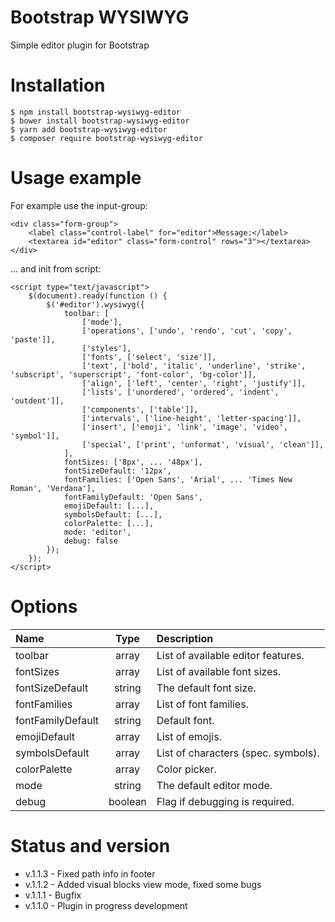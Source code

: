 # Bootstrap WYSIWYG
Simple editor plugin for Bootstrap

# Installation

    $ npm install bootstrap-wysiwyg-editor
    $ bower install bootstrap-wysiwyg-editor
    $ yarn add bootstrap-wysiwyg-editor
    $ composer require bootstrap-wysiwyg-editor

# Usage example

For example use the input-group:

    <div class="form-group">
        <label class="control-label" for="editor">Message:</label>
        <textarea id="editor" class="form-control" rows="3"></textarea>
    </div>

... and init from script:

    <script type="text/javascript">
        $(document).ready(function () {
            $('#editor').wysiwyg({
                toolbar: [
                    ['mode'],
                    ['operations', ['undo', 'rendo', 'cut', 'copy', 'paste']],
                    ['styles'],
                    ['fonts', ['select', 'size']],
                    ['text', ['bold', 'italic', 'underline', 'strike', 'subscript', 'superscript', 'font-color', 'bg-color']],
                    ['align', ['left', 'center', 'right', 'justify']],
                    ['lists', ['unordered', 'ordered', 'indent', 'outdent']],
                    ['components', ['table']],
                    ['intervals', ['line-height', 'letter-spacing']],
                    ['insert', ['emoji', 'link', 'image', 'video', 'symbol']],
                    ['special', ['print', 'unformat', 'visual', 'clean']],
                ],
                fontSizes: ['8px', ... '48px'],
                fontSizeDefault: '12px',
                fontFamilies: ['Open Sans', 'Arial', ... 'Times New Roman', 'Verdana'],
                fontFamilyDefault: 'Open Sans',
                emojiDefault: [...],
                symbolsDefault: [...],
                colorPalette: [...],
                mode: 'editor',
                debug: false
            });
        });
    </script>

# Options

| Name                | Type      | Description                   |
|:------------------- |:---------:|:----------------------------- |
| toolbar             | array     | List of available editor features. |
| fontSizes           | array     | List of available font sizes. |
| fontSizeDefault     | string    | The default font size. |
| fontFamilies        | array     | List of font families. |
| fontFamilyDefault   | string    | Default font. |
| emojiDefault        | array     | List of emojis. |
| symbolsDefault      | array     | List of characters (spec. symbols). |
| colorPalette        | array     | Color picker. |
| mode                | string    | The default editor mode. |
| debug               | boolean   | Flag if debugging is required. |


# Status and version
* v.1.1.3 - Fixed path info in footer
* v.1.1.2 - Added visual blocks view mode, fixed some bugs
* v.1.1.1 - Bugfix
* v.1.1.0 - Plugin in progress development